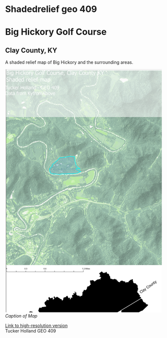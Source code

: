 # Shadedrelief geo 409 
# Big Hickory Golf Course 
## Clay County, KY

A shaded relief map of Big Hickory and the surrounding areas.

![Caption of map](Layout1.jpg)     
*Caption of Map*

[Link to high-resolution version](Layout1.pdf)     
Tucker Holland GEO 409 
